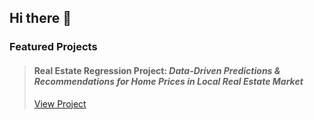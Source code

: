 ## Hi there 👋

### Featured Projects  
> #### Real Estate Regression Project: *Data-Driven Predictions & Recommendations for Home Prices in Local Real Estate Market*
> [View Project](https://github.com/Claudia-Cabrera/Machine-Learning/blob/e8fe5acd07e19b8c37a5a15a2c13ef2a98681937/Cabrera_Real_Eastate.ipynb)



 
